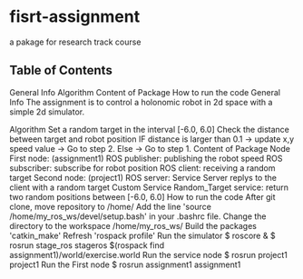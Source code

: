 # fisrt-assignment
a pakage for research track course
## Table of Contents
General Info
Algorithm
Content of Package
How to run the code
General Info
The assignment is to control a holonomic robot in 2d space with a simple 2d simulator.

Algorithm
Set a random target in the interval [-6.0, 6.0]
Check the distance between target and robot position
IF distance is larger than 0.1 -> update x,y speed value -> Go to step 2.
Else -> Go to step 1.
Content of Package
Node
First node: (assignment1)
ROS publisher: publishing the robot speed
ROS subscriber: subscribe for robot position
ROS client: receiving a random target
Second node: (project1)
ROS server: Service Server replys to the client with a random target
Custom Service
Random_Target service: return two random positions between [-6.0, 6.0]
How to run the code
After git clone, move repository to /home/
Add the line 'source /home/my_ros_ws/devel/setup.bash' in your .bashrc file.
Change the directory to the workspace /home/my_ros_ws/
Build the packages 'catkin_make'
Refresh 'rospack profile'
Run the simulator
$ roscore &
$ rosrun stage_ros stageros $(rospack find assignment1)/world/exercise.world
Run the service node
$ rosrun project1 project1
Run the First node
$ rosrun assignment1 assignment1
